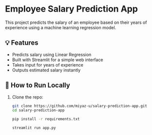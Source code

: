 # Employee Salary Prediction App

This project predicts the salary of an employee based on their years of experience using a machine learning regression model.

## 💡 Features
- Predicts salary using Linear Regression
- Built with Streamlit for a simple web interface
- Takes input for years of experience
- Outputs estimated salary instantly

## 🚀 How to Run Locally

1. Clone the repo:
   ```bash
   git clone https://github.com/miyaz-u/salary-prediction-app.git
   cd salary-prediction-app

   pip install -r requirements.txt

   streamlit run app.py